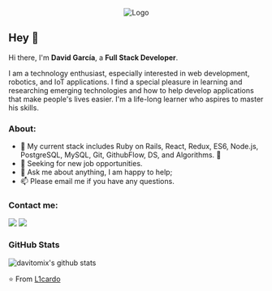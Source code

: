 <p align="center">
  <img src="https://github.com/davitomix/davitomix/blob/master/assets/me.png" alt="Logo">
</p>

## Hey 👋

Hi there, I'm **David García**, a **Full Stack Developer**.

I am a technology enthusiast, especially interested in web development, robotics, and IoT applications.
I find a special pleasure in learning and researching emerging technologies and how to help develop applications that make people's lives easier.
I'm a life-long learner who aspires to master his skills.

### About:

- :rocket: My current stack includes Ruby on Rails, React, Redux, ES6, Node.js, PostgreSQL, MySQL, Git, GithubFlow, DS, and Algorithms. :gem:
- 💼 Seeking for new job opportunities.
- 💬 Ask me about anything, I am happy to help;
- 📫 Please email me if you have any questions.

### Contact me:

[<img src="https://img.shields.io/badge/linkedin-%230077B5.svg?&style=for-the-badge&logo=linkedin&logoColor=white" />](https://www.linkedin.com/in/davideligarcia/) [<img src ="https://img.shields.io/badge/Website-pk-%23.svg?&style=for-the-badge&logo=&logoColor=white%22">](https://davitomix.github.io/personal_portfolio/)

### GitHub Stats

![davitomix's github stats](https://github-readme-stats.vercel.app/api?username=davitomix&show_icons=true&theme=radical)

⭐️ From [L1cardo](https://github.com/L1cardo)
